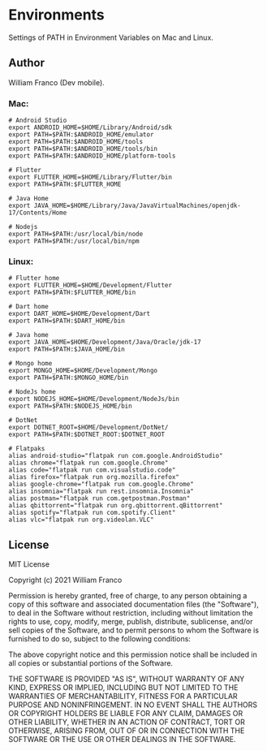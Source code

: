 # Environments

Settings of PATH in Environment Variables on Mac and Linux.

## Author

William Franco (Dev mobile).

### Mac:

```
# Android Studio
export ANDROID_HOME=$HOME/Library/Android/sdk
export PATH=$PATH:$ANDROID_HOME/emulator
export PATH=$PATH:$ANDROID_HOME/tools
export PATH=$PATH:$ANDROID_HOME/tools/bin
export PATH=$PATH:$ANDROID_HOME/platform-tools

# Flutter
export FLUTTER_HOME=$HOME/Library/Flutter/bin
export PATH=$PATH:$FLUTTER_HOME

# Java Home
export JAVA_HOME=$HOME/Library/Java/JavaVirtualMachines/openjdk-17/Contents/Home

# Nodejs
export PATH=$PATH:/usr/local/bin/node
export PATH=$PATH:/usr/local/bin/npm
```

### Linux:

```
# Flutter home
export FLUTTER_HOME=$HOME/Development/Flutter
export PATH=$PATH:$FLUTTER_HOME/bin

# Dart home
export DART_HOME=$HOME/Development/Dart
export PATH=$PATH:$DART_HOME/bin

# Java home
export JAVA_HOME=$HOME/Development/Java/Oracle/jdk-17
export PATH=$PATH:$JAVA_HOME/bin

# Mongo home
export MONGO_HOME=$HOME/Development/Mongo
export PATH=$PATH:$MONGO_HOME/bin

# NodeJs home
export NODEJS_HOME=$HOME/Development/NodeJs/bin
export PATH=$PATH:$NODEJS_HOME/bin

# DotNet
export DOTNET_ROOT=$HOME/Development/DotNet/
export PATH=$PATH:$DOTNET_ROOT:$DOTNET_ROOT

# Flatpaks
alias android-studio="flatpak run com.google.AndroidStudio"
alias chrome="flatpak run com.google.Chrome"
alias code="flatpak run com.visualstudio.code"
alias firefox="flatpak run org.mozilla.firefox"
alias google-chrome="flatpak run com.google.Chrome"
alias insomnia="flatpak run rest.insomnia.Insomnia"
alias postman="flatpak run com.getpostman.Postman"
alias qbittorrent="flatpak run org.qbittorrent.qBittorrent"
alias spotify="flatpak run com.spotify.Client"
alias vlc="flatpak run org.videolan.VLC"
```

## License

MIT License

Copyright (c) 2021 William Franco

Permission is hereby granted, free of charge, to any person obtaining a copy
of this software and associated documentation files (the "Software"), to deal
in the Software without restriction, including without limitation the rights
to use, copy, modify, merge, publish, distribute, sublicense, and/or sell
copies of the Software, and to permit persons to whom the Software is
furnished to do so, subject to the following conditions:

The above copyright notice and this permission notice shall be included in all
copies or substantial portions of the Software.

THE SOFTWARE IS PROVIDED "AS IS", WITHOUT WARRANTY OF ANY KIND, EXPRESS OR
IMPLIED, INCLUDING BUT NOT LIMITED TO THE WARRANTIES OF MERCHANTABILITY,
FITNESS FOR A PARTICULAR PURPOSE AND NONINFRINGEMENT. IN NO EVENT SHALL THE
AUTHORS OR COPYRIGHT HOLDERS BE LIABLE FOR ANY CLAIM, DAMAGES OR OTHER
LIABILITY, WHETHER IN AN ACTION OF CONTRACT, TORT OR OTHERWISE, ARISING FROM,
OUT OF OR IN CONNECTION WITH THE SOFTWARE OR THE USE OR OTHER DEALINGS IN THE
SOFTWARE.
